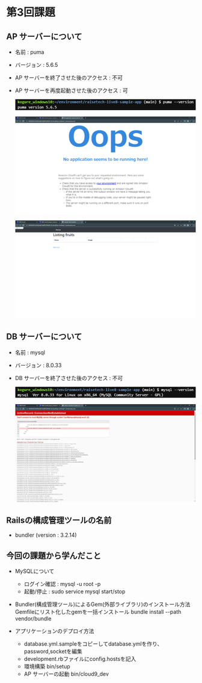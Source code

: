# 第3回課題

## AP サーバーについて
- 名前 : puma
- バージョン : 5.6.5
- AP サーバーを終了させた後のアクセス : 不可
- AP サーバーを再度起動させた後のアクセス : 可
  
  ![PumaVersion](images/puma_version.png)
  
  ![APStop](images/apserver_stop.png)

  ![RailsApp](images/railsapp.png)
  
## DB サーバーについて
- 名前 : mysql
- バージョン : 8.0.33
- DB サーバーを終了させた後のアクセス : 不可

  ![SqlVersion](images/sql_version.png)
  
  ![DBstop](images/db_stop.png)

## Railsの構成管理ツールの名前
- bundler (version : 3.2.14)

## 今回の課題から学んだこと
- MySQLについて
   * ログイン確認 : mysql -u root -p
   * 起動/停止 : sudo service mysql start/stop

- Bundler(構成管理ツール)によるGem(外部ライブラリ)のインストール方法
   Gemfileにリスト化したgemを一括インストール bundle install --path vendor/bundle

- アプリケーションのデプロイ方法
   * database.yml.sampleをコピーしてdatabase.ymlを作り、password,socketを編集
   * development.rbファイルにconfig.hostsを記入
   * 環境構築 bin/setup
   * AP サーバーの起動 bin/cloud9_dev